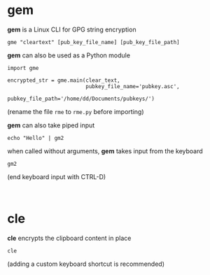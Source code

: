 # gem

**gem** is a Linux CLI for GPG string encryption
    
    gme "cleartext" [pub_key_file_name] [pub_key_file_path]
    
**gem** can also be used as a Python module

    import gme
    
    encrypted_str = gme.main(clear_text, 
                             pubkey_file_name='pubkey.asc', 
                             pubkey_file_path='/home/dd/Documents/pubkeys/')
   (rename the file `rme` to `rme.py` before importing)


**gem** can also take piped input

    echo "Hello" | gm2
    
when called without arguments, **gem** takes input from the keyboard

    gm2
    
(end keyboard input with CTRL-D)

<br>

# cle

**cle** encrypts the clipboard content in place

    cle
    
(adding a custom keyboard shortcut is recommended)
